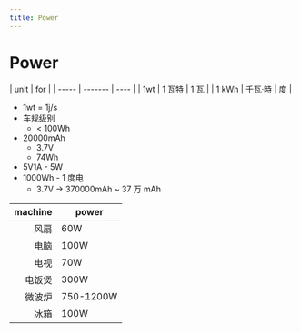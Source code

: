 ```yaml
---
title: Power
---
```


# Power

| unit  | for     |
| ----- | ------- | ---- |
| 1wt   | 1 瓦特  | 1 瓦 |
| 1 kWh | 千瓦·時 | 度   |

- 1wt = 1j/s
- 车规级别
  - < 100Wh
- 20000mAh
  - 3.7V
  - 74Wh
- 5V1A - 5W
- 1000Wh - 1 度电
  - 3.7V -> 370000mAh ~ 37 万 mAh

| machine | power     |
| ------: | --------- |
|    风扇 | 60W       |
|    电脑 | 100W      |
|    电视 | 70W       |
|  电饭煲 | 300W      |
|  微波炉 | 750-1200W |
|    冰箱 | 100W      |
